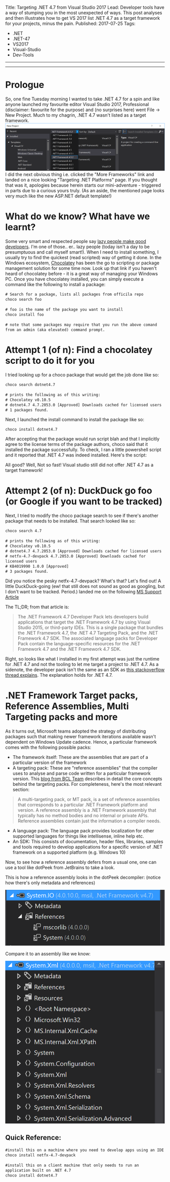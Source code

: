 Title: Targeting .NET 4.7 from Visual Studio 2017 
Lead: Developer tools have a way of stumping you in the most unexpected of ways. This post analyses and then illustrates how to get VS 2017 list .NET 4.7 as a target framework for your projects, minus the pain. 
Published: 2017-07-25
Tags:
  - .NET 
  - .NET-47 
  - VS2017 
  - Visual-Studio
  - Dev-Tools
---

---

# Prologue

So, one fine Tuesday morning I wanted to take .NET 4.7 for a spin and like anyone launched my favourite editor Visual Studio 2017, Professional (disclaimer: favourite for the purpose) and (no surprises here) went File -> New Project. Much to my chagrin, .NET 4.7 wasn't listed as a target framework. 
![Visual Studio](images/VS2017-no-dn47-1.png)
I did the next obvious thing i.e. clicked the "More Frameworks" link and landed on a nice looking "Targeting .NET Platforms" page. If you thought that was it, apologies because herein starts our mini-adventure - triggered in parts due to a curious yours truly.
(As an aside, the mentioned page looks very much like the new ASP.NET default template!)

# What do we know? What have we learnt?

Some very smart and respected people say [lazy people make good developers](https://blog.codinghorror.com/how-to-be-lazy-dumb-and-successful/). I'm one of those.. er.. lazy people (today isn't a day to be presumptuous and call myself smart!). When I need to install something, I usually try to find the quickest (read scripted) way of getting it done. In the Windows ecosystem, [Chocolatey](https://chocolatey.org/) has been the go to scripting or package management solution for some time now. Look up that link if you haven't heard of chocolatey before - it is a great way of managing your Windows PC. Once you have chocolatey installed, you can simply execute a command like the following to install a package:

```
# Search for a package, lists all packages from officila repo
choco search foo

# foo is the name of the package you want to install
choco install foo 

# note that some packages may require that you run the above comand from an admin (aka elevated) command prompt.
```

# Attempt 1 (of n): Find a chocolatey script to do it for you
I tried looking up for a choco package that would get the job done like so:

```
choco search dotnet4.7

# prints the following as of this writing:
# Chocolatey v0.10.5
# dotnet4.7 4.7.2053.0 [Approved] Downloads cached for licensed users
# 1 packages found.
```
Next, I launched the install command to install the package like so:

```
choco install dotnet4.7
```
After accepting that the package would run script blah and that I implicitly agree to the license terms of the package authors, choco said that it installed the package successfully. To check, I ran a little powershell script and it reported that .NET 4.7 was indeed installed. 
Here's the script:
<script src="https://gist.github.com/mishrsud/634b9abc11644b49d83efe65dd044596.js"></script>

All good? Well, Not so fast! Visual studio still did not offer .NET 4.7 as a target framework!

# Attempt 2 (of n): DuckDuck go foo (or Google if you want to be tracked)

Next, I tried to modify the choco package search to see if there's another package that needs to be installed. That search looked like so:

```
choco search 4.7

# prints the following as of this writing:
# Chocolatey v0.10.5                                                            
# dotnet4.7 4.7.2053.0 [Approved] Downloads cached for licensed users           
# netfx-4.7-devpack 4.7.2053.0 [Approved] Downloads cached for licensed users   
# KB4019990 1.0.0 [Approved]                                                    
# 3 packages found.                                                             
```

Did you notice the pesky netfx-4.7-devpack? What's that? Let's find out! 
A little DuckDuck-going (ew! that still does not sound as good as googling, but I don't want to be tracked. Period.) landed me on the following [MS Support Article](https://support.microsoft.com/en-us/help/3186612/the-net-framework-4-7-developer-pack-and-language-packs)

The TL;DR; from that article is: 
>The .NET Framework 4.7 Developer Pack lets developers build applications that target the .NET Framework 4.7 by using Visual Studio 2015, or third-party IDEs. This is a single package that bundles the .NET Framework 4.7, the .NET 4.7 Targeting Pack, and the .NET Framework 4.7 SDK. The associated language packs for Developer Pack contain the language-specific resources for the .NET Framework 4.7 and the .NET Framework 4.7 SDK.

Right, so looks like what I installed in my first attempt was just the runtime for .NET 4.7 and not the tooling to let me target a project to .NET 4.7. As a sidenote, the developer pack isn't the same as an SDK as [this stackoverflow thread explains](https://stackoverflow.com/a/29303714/190476). The explanation holds for .NET 4.7.

# .NET Framework Target packs, Reference Assemblies, Multi Targeting packs and more

As it turns out, Microsoft teams adopted the strategy of distributing packages such that making newer framework iterations available wasn't dependent on Windows Update cadence. Hence, a particular framework comes with the following possible packs:
- The framework itself: These are the assemblies that are part of a particular version of the framework
- A targeting pack: These are "reference assemblies" that the compiler uses to analyse and parse code written for a particular framework version. This [blog from BCL Team](https://blogs.msdn.microsoft.com/bclteam/2012/04/11/multi-targeting-guidelines-for-tools-for-managed-code-mircea/) describes in detail the core concepts behind the targeting packs. For completeness, here's the most relevant section:
 >A multi-targeting pack, or MT pack, is a set of reference assemblies that corresponds to a particular .NET Framework platform and version. A reference assembly is a .NET Framework assembly that typically has no method bodies and no internal or private APIs. Reference assemblies contain just the information a compiler needs.
- A language pack: The language pack provides localization for other supported languages for things like intellisense, inline help etc.
- An SDK: This consists of documentation, header files, libraries, samples and tools required to develop applications for a specific version of .NET framework on a supported platform (e.g. Windows 10)

Now, to see how a reference assembly defers from a usual one, one can use a tool like dotPeek from JetBrains to take a look. 

This is how a reference assembly looks in the dotPeek decompiler: (notice how there's only metadata and references)

![Reference Assembly](images/dotPeek-ref-assem.png)

Compare it to an assembly like we know:

![Real Assembly](images/dotPeek-real-assem.png)

## Quick Reference:

```
#install this on a machine where you need to develop apps using an IDE
choco install netfx-4.7-devpack

#install this on a client machine that only needs to run an application built on .NET 4.7
choco install dotnet4.7
```